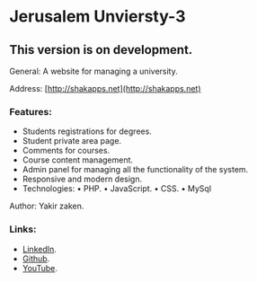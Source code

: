# Jerusalem Unviersty-3

## This version is on development.

General: A website for managing a university.

Address: [http://shakapps.net](http://shakapps.net)

### Features:

* Students registrations for degrees.
* Student private area page.
* Comments for courses.
* Course content management.
* Admin panel for managing all the functionality of the system.
* Responsive and modern design.
* Technologies: •	PHP. •	JavaScript. •	CSS. •	MySql

Author: Yakir zaken.

### Links:

* [LinkedIn](https://www.linkedin.com/in/shakzaken/).
* [Github](https://github.com/shakzaken).
* [YouTube](https://www.youtube.com/channel/UCOw5Ax2fJm_e5feGKuw2N4A/featured?view_as=subscriber).
